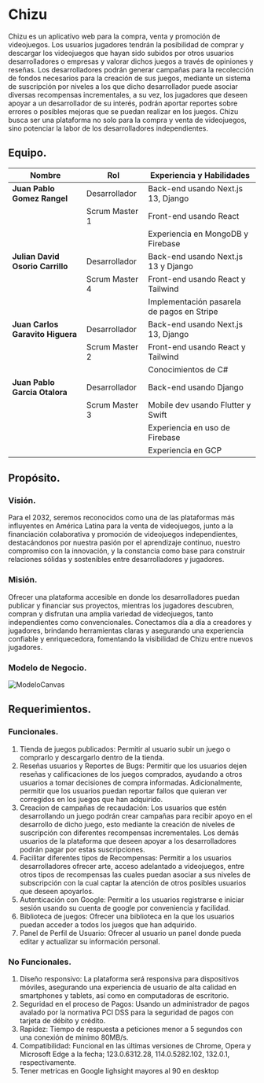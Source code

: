 # Chizu

Chizu es un aplicativo web para la compra, venta y promoción de videojuegos. Los usuarios jugadores tendrán la posibilidad de comprar y descargar los videojuegos que hayan sido subidos por otros usuarios desarrolladores o empresas y valorar dichos juegos a través de opiniones y reseñas. Los desarrolladores podrán generar campañas para la recolección de fondos necesarios para la creación de sus juegos, mediante un sistema de suscripción por niveles a los que dicho desarrollador puede asociar diversas recompensas incrementales, a su vez, los jugadores que deseen apoyar a un desarrollador de su interés, podrán aportar reportes sobre errores o posibles mejoras que se puedan realizar en los juegos. Chizu busca ser una  plataforma no solo para la compra y venta de videojuegos, sino potenciar la labor de los desarrolladores independientes.


## Equipo.

| Nombre                         | Rol           | Experiencia y Habilidades                              |
|--------------------------------|---------------|--------------------------------------------------------|
| **Juan Pablo Gomez Rangel**        | Desarrollador | Back-end usando Next.js 13, Django                   |
|                                | Scrum Master 1| Front-end usando React                               |
|                                |               | Experiencia en MongoDB y Firebase                    |
| **Julian David Osorio Carrillo**  | Desarrollador | Back-end usando Next.js 13 y Django                  |
|                                | Scrum Master 4| Front-end usando React y Tailwind                    |
|                                |               | Implementación pasarela de pagos en Stripe           |
| **Juan Carlos Garavito Higuera**   | Desarrollador | Back-end usando Next.js 13, Django                   |
|                                | Scrum Master 2| Front-end usando React y Tailwind                    |
|                                |               | Conocimientos de C#                                  |
| **Juan Pablo Garcia Otalora**      | Desarrollador | Back-end usando Django                               |
|                                | Scrum Master 3| Mobile dev usando Flutter y Swift                    |
|                                |               | Experiencia en uso de Firebase                       |
|                                |               | Experiencia en GCP                                   |


## Propósito.
### Visión.
Para el 2032, seremos reconocidos como una de las plataformas más influyentes en América Latina para la venta de videojuegos, junto a la financiación colaborativa y promoción de videojuegos independientes, destacándonos por nuestra pasión por el aprendizaje continuo, nuestro compromiso con la innovación, y la constancia como base para construir relaciones sólidas y sostenibles entre desarrolladores y jugadores. 

### Misión.
Ofrecer una plataforma accesible en donde los desarrolladores puedan publicar y financiar sus proyectos, mientras los jugadores descubren, compran y disfrutan una amplia variedad de videojuegos, tanto independientes como convencionales. Conectamos día a día a creadores y jugadores, brindando herramientas claras y asegurando una experiencia confiable y enriquecedora, fomentando la visibilidad de Chizu entre nuevos jugadores. 

### Modelo de Negocio.
![ModeloCanvas](https://github.com/user-attachments/assets/1f2333b3-4c22-4e08-954c-8a0f82992694)


## Requerimientos.
### Funcionales.
1. Tienda de juegos publicados: Permitir al usuario subir un juego o comprarlo y descargarlo dentro de la tienda.
2. Reseñas usuarios y Reportes de Bugs: Permitir que los usuarios dejen reseñas y calificaciones de los juegos comprados, ayudando a otros usuarios a tomar decisiones de compra informadas. Adicionalmente, permitir que los usuarios puedan reportar fallos que quieran ver corregidos en los juegos que han adquirido.
3. Creacion de campañas de recaudación: Los usuarios que estén desarrollando un juego podrán crear campañas para recibir apoyo en el desarrollo de dicho juego, esto mediante la creación de niveles de suscripción con diferentes recompensas incrementales. Los demás usuarios de la plataforma que deseen apoyar a los desarrolladores podrán pagar por estas suscripciones.
4. Facilitar diferentes tipos de Recompensas: Permitir a los usuarios desarrolladores ofrecer arte, acceso adelantado a videojuegos, entre otros tipos de recompensas las cuales puedan asociar a sus niveles de subscripción con la cual captar la atención de otros posibles usuarios que deseen apoyarlos.
5. Autenticación con Google: Permitir a los usuarios registrarse e iniciar sesión usando su cuenta de google por conveniencia y facilidad.
6. Biblioteca de juegos: Ofrecer una biblioteca en la que los usuarios puedan acceder a todos los juegos que han adquirido.
7. Panel de Perfil de Usuario: Ofrecer al usuario un panel donde pueda editar y actualizar su información personal.

### No Funcionales.
1. Diseño responsivo: La plataforma será responsiva para dispositivos móviles, asegurando una experiencia de usuario de alta calidad en smartphones y tablets, así como en computadoras de escritorio.
2. Seguridad en el proceso de Pagos: Usando un administrador de pagos avalado por la normativa PCI DSS para la seguridad de pagos con tarjeta de débito y crédito. 
3. Rapidez: Tiempo de respuesta a peticiones menor a 5 segundos con una conexión de mínimo 80MB/s.
4. Compatibilidad: Funcional en las últimas versiones de Chrome, Opera y Microsoft Edge a la fecha; 123.0.6312.28, 114.0.5282.102, 132.0.1, respectivamente.
5. Tener metricas en Google lighsight mayores al 90 en desktop
